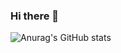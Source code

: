 ### Hi there 👋

![Anurag's GitHub stats](https://github-readme-stats.vercel.app/api?username=takuyaktoyokawa&bg_color=113A5D)
